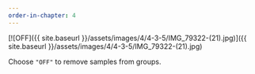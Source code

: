 ```yaml
---
order-in-chapter: 4
---
```


[![OFF]({{ site.baseurl }}/assets/images/4/4-3-5/IMG_79322-(21).jpg)]({{
site.baseurl }}/assets/images/4/4-3-5/IMG_79322-(21).jpg)

Choose `"OFF"` to remove samples from groups.
